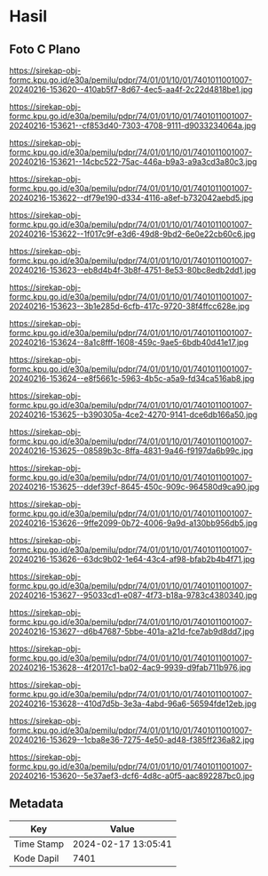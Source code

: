 # Hasil

## Foto C Plano

https://sirekap-obj-formc.kpu.go.id/e30a/pemilu/pdpr/74/01/01/10/01/7401011001007-20240216-153620--410ab5f7-8d67-4ec5-aa4f-2c22d4818be1.jpg

https://sirekap-obj-formc.kpu.go.id/e30a/pemilu/pdpr/74/01/01/10/01/7401011001007-20240216-153621--cf853d40-7303-4708-9111-d9033234064a.jpg

https://sirekap-obj-formc.kpu.go.id/e30a/pemilu/pdpr/74/01/01/10/01/7401011001007-20240216-153621--14cbc522-75ac-446a-b9a3-a9a3cd3a80c3.jpg

https://sirekap-obj-formc.kpu.go.id/e30a/pemilu/pdpr/74/01/01/10/01/7401011001007-20240216-153622--df79e190-d334-4116-a8ef-b732042aebd5.jpg

https://sirekap-obj-formc.kpu.go.id/e30a/pemilu/pdpr/74/01/01/10/01/7401011001007-20240216-153622--1f017c9f-e3d6-49d8-9bd2-6e0e22cb60c6.jpg

https://sirekap-obj-formc.kpu.go.id/e30a/pemilu/pdpr/74/01/01/10/01/7401011001007-20240216-153623--eb8d4b4f-3b8f-4751-8e53-80bc8edb2dd1.jpg

https://sirekap-obj-formc.kpu.go.id/e30a/pemilu/pdpr/74/01/01/10/01/7401011001007-20240216-153623--3b1e285d-6cfb-417c-9720-38f4ffcc628e.jpg

https://sirekap-obj-formc.kpu.go.id/e30a/pemilu/pdpr/74/01/01/10/01/7401011001007-20240216-153624--8a1c8fff-1608-459c-9ae5-6bdb40d41e17.jpg

https://sirekap-obj-formc.kpu.go.id/e30a/pemilu/pdpr/74/01/01/10/01/7401011001007-20240216-153624--e8f5661c-5963-4b5c-a5a9-fd34ca516ab8.jpg

https://sirekap-obj-formc.kpu.go.id/e30a/pemilu/pdpr/74/01/01/10/01/7401011001007-20240216-153625--b390305a-4ce2-4270-9141-dce6db166a50.jpg

https://sirekap-obj-formc.kpu.go.id/e30a/pemilu/pdpr/74/01/01/10/01/7401011001007-20240216-153625--08589b3c-8ffa-4831-9a46-f9197da6b99c.jpg

https://sirekap-obj-formc.kpu.go.id/e30a/pemilu/pdpr/74/01/01/10/01/7401011001007-20240216-153625--ddef39cf-8645-450c-909c-964580d9ca90.jpg

https://sirekap-obj-formc.kpu.go.id/e30a/pemilu/pdpr/74/01/01/10/01/7401011001007-20240216-153626--9ffe2099-0b72-4006-9a9d-a130bb956db5.jpg

https://sirekap-obj-formc.kpu.go.id/e30a/pemilu/pdpr/74/01/01/10/01/7401011001007-20240216-153626--63dc9b02-1e64-43c4-af98-bfab2b4b4f71.jpg

https://sirekap-obj-formc.kpu.go.id/e30a/pemilu/pdpr/74/01/01/10/01/7401011001007-20240216-153627--95033cd1-e087-4f73-b18a-9783c4380340.jpg

https://sirekap-obj-formc.kpu.go.id/e30a/pemilu/pdpr/74/01/01/10/01/7401011001007-20240216-153627--d6b47687-5bbe-401a-a21d-fce7ab9d8dd7.jpg

https://sirekap-obj-formc.kpu.go.id/e30a/pemilu/pdpr/74/01/01/10/01/7401011001007-20240216-153628--4f2017c1-ba02-4ac9-9939-d9fab711b976.jpg

https://sirekap-obj-formc.kpu.go.id/e30a/pemilu/pdpr/74/01/01/10/01/7401011001007-20240216-153628--410d7d5b-3e3a-4abd-96a6-56594fde12eb.jpg

https://sirekap-obj-formc.kpu.go.id/e30a/pemilu/pdpr/74/01/01/10/01/7401011001007-20240216-153629--1cba8e36-7275-4e50-ad48-f385ff236a82.jpg

https://sirekap-obj-formc.kpu.go.id/e30a/pemilu/pdpr/74/01/01/10/01/7401011001007-20240216-153620--5e37aef3-dcf6-4d8c-a0f5-aac892287bc0.jpg


## Metadata

| Key        | Value               |
| ---------- | ------------------- |
| Time Stamp | 2024-02-17 13:05:41 |
| Kode Dapil | 7401                |



